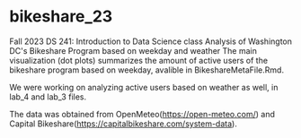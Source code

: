 # bikeshare_23
Fall 2023 DS 241: Introduction to Data Science class
Analysis of Washington DC's Bikeshare Program based on weekday and weather
The main visualization (dot plots) summarizes the amount of active users of the bikeshare program based on weekday, avalible in BikeshareMetaFile.Rmd.

We were working on analyzing active users based on weather as well, in lab_4 and lab_3 files.

The data was obtained from OpenMeteo(https://open-meteo.com/) and Capital Bikeshare(https://capitalbikeshare.com/system-data).

